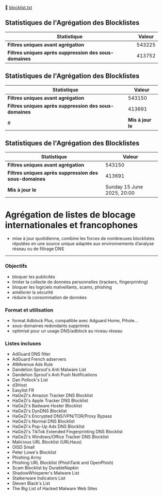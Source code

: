 🔗 [blocklist.txt](https://raw.githubusercontent.com/PbDNS/Blocklists/refs/heads/main/blocklist.txt)


## Statistiques de l'Agrégation des Blocklistes

| Statistique                                      | Valeur     |
|--------------------------------------------------|------------|
| **Filtres uniques avant agrégation**            | 543225 |
| **Filtres uniques après suppression des sous-domaines** | 413752 |



## Statistiques de l'Agrégation des Blocklistes

| Statistique                                      | Valeur     |
|--------------------------------------------------|------------|
| **Filtres uniques avant agrégation**            | 543150 |
| **Filtres uniques après suppression des sous-domaines** | 413691 |
# | **Mis à jour le**                                | Sunday 15 June 2025, 20:07 |
    


## Statistiques de l'Agrégation des Blocklistes

| Statistique                                      | Valeur     |
|--------------------------------------------------|------------|
| **Filtres uniques avant agrégation**            | 543150 |
| **Filtres uniques après suppression des sous-domaines** | 413691 |
| **Mis à jour le**                                | Sunday 15 June 2025, 20:00 |
    

# Agrégation de listes de blocage internationales et francophones
- mise à jour quotidienne, combine les forces de nombreuses blocklistes réputées en une source unique adaptée aux environnements d’analyse réseau ou de filtrage DNS

---

### Objectifs

- bloquer les publicités
- limiter la collecte de données personnelles (trackers, fingerprinting)
- bloquer les logiciels malveillants, scams, phishing
- améliorer la sécurité
- réduire la consommation de données

### Format et utilisation

- format Adblock Plus, compatible avec Adguard Home, Pihole...
- sous-domaines redondants supprimés
- optimisé pour un usage DNS/adblock au niveau réseau

### Listes incluses

- AdGuard DNS filter
- AdGuard French adservers
- AWAvenue Ads Rule
- Dandelion Sprout's Anti Malware List
- Dandelion Sprout's Anti Push Notifications
- Dan Pollock's List
- d3Host
- Easylist FR
- HaGeZi's Amazon Tracker DNS Blocklist
- HaGeZi's Apple Tracker DNS Blocklist
- HaGeZi's Badware Hoster Blocklist
- HaGeZi's DynDNS Blocklist
- HaGeZi's Encrypted DNS/VPN/TOR/Proxy Bypass
- HaGeZi's Normal DNS Blocklist
- HaGeZi's Pop-Up Ads DNS Blocklist
- HaGeZi's TikTok Extended Fingerprinting DNS Blocklist
- HaGeZi's Windows/Office Tracker DNS Blocklist
- Malicious URL Blocklist (URLHaus)
- OISD Small
- Peter Lowe's Blocklist
- Phishing Army
- Phishing URL Blocklist (PhishTank and OpenPhish)
- Scam Blocklist by DurableNapkin
- ShadowWhisperer's Malware List
- Stalkerware Indicators List
- Steven Black's List
- The Big List of Hacked Malware Web Sites
&nbsp;
